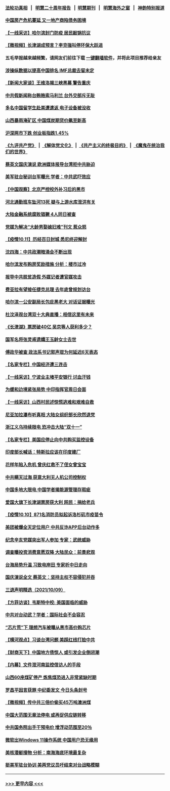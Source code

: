 #### [法轮功真相](https://github.com/gfw-breaker/truth/blob/master/README.md?t=0) &nbsp;&nbsp;|&nbsp;&nbsp; [明慧二十周年报告](https://github.com/gfw-breaker/mh-reports/blob/master/README.md?t=0) &nbsp;&nbsp;|&nbsp;&nbsp;[明慧期刊](https://github.com/gfw-breaker/mh-qikan) &nbsp;&nbsp;|&nbsp;&nbsp; [明慧海外之窗](https://github.com/gfw-breaker/mh-news/blob/master/README.md?t=0) &nbsp;&nbsp;|&nbsp;&nbsp; [神韵特别报道](https://github.com/gfw-breaker/mh-news/blob/master/shenyun.md?t=0)
#### [中国房产危机蔓延 又一地产商陷债务困境](../pages/nsc413/n13297314.md?t=10120101) 
#### [【一线采访】哈尔滨封门防疫 居民敲锅抗议](../pages/nsc413/n13296813.md?t=10120101) 
#### [【微视频】长津湖成预言？李克强叫停环保大跃进](../pages/nsc413/n13297065.md?t=10120101) 
#### 五毛举报越来越频繁，请网友们前往下载 [一键翻墙软件](https://github.com/gfw-breaker/ssr-accounts)，并将此项目推荐给亲友
#### [涉操纵数据以提高中国排名 IMF总裁去留未定](../pages/nsc413/n13296864.md?t=10120101) 
#### [【新闻大家谈】王维洛揭三峡黑幕 警告重庆](../pages/nsc413/n13295751.md?t=10120101) 
#### [中共假新闻称台贿赂索马利兰 台外交部斥无耻](../pages/nsc413/n13296666.md?t=10120101) 
#### [多名中国留学生赴美遭遣返 电子设备被没收](../pages/nsc413/n13296698.md?t=10120101) 
#### [山西暴雨淹矿区 中国煤炭期货价飙至新高](../pages/nsc413/n13296580.md?t=10120101) 
#### [沪深两市下跌 创业板指跌1.45%](../pages/nsc413/n13296423.md?t=10120101) 
#### [《九评共产党》](https://github.com/begood0513/9ping.md/blob/master/README.md) &nbsp;|&nbsp; [《解体党文化》](../../../../jtdwh.md/blob/master/README.md)  &nbsp;|&nbsp; [《共产主义的终极目的》](../../../../gczydzjmd.md/blob/master/README.md) &nbsp;|&nbsp; [《魔鬼在统治我们的世界》](../../../../mgztzwmdsj.md/blob/master/README.md) 
#### [蔡英文国庆演说 欧洲媒体报导台湾拒中共胁迫](../pages/nsc413/n13296609.md?t=10120101) 
#### [美军驻台秘训台军曝光 学者：中共武吓效应](../pages/nsc413/n13296398.md?t=10120101) 
#### [【中国观察】北京严控校外补习后的黑市](../pages/nsc413/n13296595.md?t=10120101) 
#### [河北通勤班车坠河13死 疑与上游水库泄洪有关](../pages/nsc413/n13296118.md?t=10120101) 
#### [大陆金融系统腐败猖獗 4人同日被查](../pages/nsc413/n13296341.md?t=10120101) 
#### [党媒为解决“大龄男娶媳妇难”刊文 惹众怒](../pages/nsc413/n13296532.md?t=10120101) 
#### [【疫情10.11】历经百日封城 悉尼终迎解封](../pages/nsc413/n13296386.md?t=10120101) 
#### [沈四海：中共政潮暗涌会不断出现](../pages/nsc413/n13296332.md?t=10120101) 
#### [哈尔滨发布购房奖励措施 分析：楼市过冷](../pages/nsc413/n13295573.md?t=10120101) 
#### [报导中共脱贫造假 外媒记者遭官媒攻击](../pages/nsc413/n13295927.md?t=10120101) 
#### [费亚拉有望接任捷克总理 去年底曾规划访台](../pages/nsc413/n13295977.md?t=10120101) 
#### [哈尔滨一公安副局长包庇黑老大 对话证据曝光](../pages/nsc413/n13295409.md?t=10120101) 
#### [杜汶泽观台湾双十大典直播：相信这里有未来](../pages/nsc413/n13295303.md?t=10120101) 
#### [《长津湖》票房破40亿 吴京等人获利多少？](../pages/nsc413/n13295394.md?t=10120101) 
#### [国军名将张灵甫遗孀王玉龄女士去世](../pages/nsc413/n13295300.md?t=10120101) 
#### [傅政华被查 政法系书记郭声琨为何延迟6天表态](../pages/nsc413/n13295227.md?t=10120101) 
#### [【名家专栏】中国经济遭三连击](../pages/nsc413/n13294821.md?t=10120101) 
#### [【一线采访】宁波业主堵平安银行 讨血汗钱](../pages/nsc413/n13295215.md?t=10120101) 
#### [为缓和边境紧张局势 中印指挥官周日会面](../pages/nsc413/n13295207.md?t=10120101) 
#### [【一线采访】山西村民述惊慌逃难和艰难自救](../pages/nsc413/n13295127.md?t=10120101) 
#### [尼亚加拉瀑布听真相 大陆女组织部长欣然退党](../pages/nsc413/n13288962.md?t=10120101) 
#### [浙江义乌持续限电 恐冲击大陆“双十一”](../pages/nsc413/n13294983.md?t=10120101) 
#### [【名家专栏】美国应停止向中共购买监控设备](../pages/nsc413/n13294833.md?t=10120101) 
#### [印度部长喊话：特斯拉应该在印度建厂](../pages/nsc413/n13294819.md?t=10120101) 
#### [花样年陷入危机 曾庆红救不了侄女曾宝宝](../pages/nsc413/n13292612.md?t=10120101) 
#### [中共瞒天过海 获意大利无人机公司控制权](../pages/nsc413/n13289352.md?t=10120101) 
#### [中国多地大限电 中国学者揭能源管理存瑕疵](../pages/nsc413/n13294614.md?t=10120101) 
#### [爱国大旗下长津湖票房获大利 网民：捐给老兵](../pages/nsc413/n13294437.md?t=10120101) 
#### [【疫情10.10】871名消防员拟起诉洛杉矶市疫苗令](../pages/nsc413/n13294346.md?t=10120101) 
#### [美团被爆全天定位用户 中共反诈APP后台动作多](../pages/nsc413/n13294466.md?t=10120101) 
#### [纪念辛亥党媒突出军人参加 专家：武统威胁](../pages/nsc413/n13293806.md?t=10120101) 
#### [调查曝投资消费意愿双降 大陆民众：前景悲观](../pages/nsc413/n13294157.md?t=10120101) 
#### [台海局势升温 习致电岸田 专家析中日走向](../pages/nsc413/n13293956.md?t=10120101) 
#### [国庆演说全文 蔡英文：坚持主权不容侵犯并吞](../pages/nsc413/n13293766.md?t=10120101) 
#### [三退声明精选（2021/10/09）](../pages/nsc413/n13293808.md?t=10120101) 
#### [【方菲访谈】韦斯特中校: 美国面临的威胁](../pages/nsc413/n13293260.md?t=10120101) 
#### [中共对台动武？学者：国际社会不会容忍](../pages/nsc413/n13293624.md?t=10120101) 
#### [“芯片荒”下 理想汽车被曝从黑市高价购芯片](../pages/nsc413/n13293451.md?t=10120101) 
#### [【横河观点】习谈台湾问题 美踩红线打脸中共](../pages/nsc413/n13293473.md?t=10120101) 
#### [【财商天下】中国地方债惊人 或引发企业倒闭潮](../pages/nsc413/n13293154.md?t=10120101) 
#### [【内幕】文件泄河南监控信访人的手段](../pages/nsc413/n13292222.md?t=10120101) 
#### [山西60座煤矿停产 炼焦煤恐进入非常紧缺时期](../pages/nsc413/n13293335.md?t=10120101) 
#### [罗昌平因言获罪 中纪委发文 今日头条封号](../pages/nsc413/n13293270.md?t=10120101) 
#### [【微视频】传中共三倍价偷买45万吨澳洲煤](../pages/nsc413/n13292849.md?t=10120101) 
#### [中国大范围无章法停电 或再促供应链转移](../pages/nsc413/n13293150.md?t=10120101) 
#### [中共国务院出手干预电价 增浮动范围至20％](../pages/nsc413/n13292815.md?t=10120101) 
#### [微软出Windows 11操作系统 中国用户恐无缘用](../pages/nsc413/n13292934.md?t=10120101) 
#### [美核潜艇撞物 分析：南海海底环境最复杂](../pages/nsc413/n13292996.md?t=10120101) 
#### [挺美军驻台协训 美两党议员吁结束对台战略模糊](../pages/nsc413/n13293029.md?t=10120101) 

----
#### [ >>> 更早内容 <<< ](../indexes/nsc413-earlier.md)
